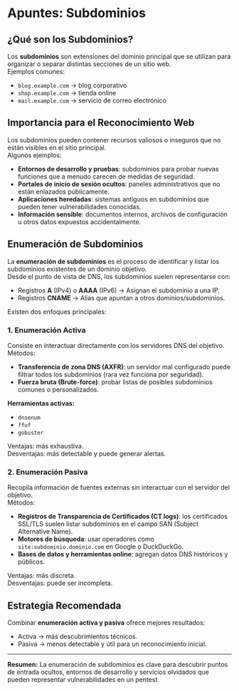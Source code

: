 
# Apuntes: Subdominios

## ¿Qué son los Subdominios?
Los **subdominios** son extensiones del dominio principal que se utilizan para organizar o separar distintas secciones de un sitio web.  
Ejemplos comunes:
- `blog.example.com` → blog corporativo  
- `shop.example.com` → tienda online  
- `mail.example.com` → servicio de correo electrónico  

## Importancia para el Reconocimiento Web
Los subdominios pueden contener recursos valiosos o inseguros que no están visibles en el sitio principal.  
Algunos ejemplos:
- **Entornos de desarrollo y pruebas**: subdominios para probar nuevas funciones que a menudo carecen de medidas de seguridad.
- **Portales de inicio de sesión ocultos**: paneles administrativos que no están enlazados públicamente.
- **Aplicaciones heredadas**: sistemas antiguos en subdominios que pueden tener vulnerabilidades conocidas.
- **Información sensible**: documentos internos, archivos de configuración u otros datos expuestos accidentalmente.

## Enumeración de Subdominios
La **enumeración de subdominios** es el proceso de identificar y listar los subdominios existentes de un dominio objetivo.  
Desde el punto de vista de DNS, los subdominios suelen representarse con:
- Registros **A** (IPv4) o **AAAA** (IPv6) → Asignan el subdominio a una IP.  
- Registros **CNAME** → Alias que apuntan a otros dominios/subdominios.

Existen dos enfoques principales:

### 1. Enumeración Activa
Consiste en interactuar directamente con los servidores DNS del objetivo.  
Métodos:
- **Transferencia de zona DNS (AXFR)**: un servidor mal configurado puede filtrar todos los subdominios (rara vez funciona por seguridad).  
- **Fuerza bruta (Brute-force)**: probar listas de posibles subdominios comunes o personalizados.  

**Herramientas activas:**
- `dnsenum`
- `ffuf`
- `gobuster`

Ventajas: más exhaustiva.  
Desventajas: más detectable y puede generar alertas.

### 2. Enumeración Pasiva
Recopila información de fuentes externas sin interactuar con el servidor del objetivo.  
Métodos:
- **Registros de Transparencia de Certificados (CT logs)**: los certificados SSL/TLS suelen listar subdominios en el campo SAN (Subject Alternative Name).  
- **Motores de búsqueda**: usar operadores como `site:subdominio.dominio.com` en Google o DuckDuckGo.  
- **Bases de datos y herramientas online**: agregan datos DNS históricos y públicos.  

Ventajas: más discreta.  
Desventajas: puede ser incompleta.

## Estrategia Recomendada
Combinar **enumeración activa y pasiva** ofrece mejores resultados:
- Activa → más descubrimientos técnicos.
- Pasiva → menos detectable y útil para un reconocimiento inicial.

---
**Resumen:** La enumeración de subdominios es clave para descubrir puntos de entrada ocultos, entornos de desarrollo y servicios olvidados que pueden representar vulnerabilidades en un pentest.
